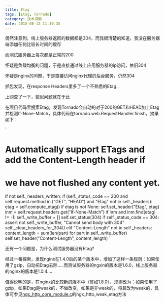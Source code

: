```yaml
---
title: Etag
tags: [Etag, Tornado]
category: 技术探索
date: 2015-08-12 11:10:35
---
```


偶然注意到，线上服务器返回的数据都是304，而我很清楚的知道，我没在服务器端添加任何比较长时间的缓存

而测试服务器上每次都是正常的200

怀疑是负载均衡的问题，于是直接通过线上应用服务器的ip访问，依旧304

怀疑是nginx的问题，于是直接访问nginx代理的后台服务，仍然304

抓包发现，在response Headers里多了一个不熟悉的Etag..

上网查了一下，貌似问题就在于此

在项目代码里搜索Etag，发现Tornado会自动的对于200的GET和HEAD加上Etag并检测If-None-Match，具体代码在tornado.web.RequestHandler.finish，摘录如下：

`
# Automatically support ETags and add the Content-Length header if
# we have not flushed any content yet.
if not self._headers_written:
    if (self._status_code == 200 and
        self.request.method in ("GET", "HEAD") and
        "Etag" not in self._headers):
        etag = self.compute_etag()
        if etag is not None:
            self.set_header("Etag", etag)
            inm = self.request.headers.get("If-None-Match")
            if inm and inm.find(etag) != -1:
                self._write_buffer = []
                self.set_status(304)
    if self._status_code == 304:
        assert not self._write_buffer, "Cannot send body with 304"
        self._clear_headers_for_304()
    elif "Content-Length" not in self._headers:
        content_length = sum(len(part) for part in self._write_buffer)
        self.set_header("Content-Length", content_length)
`

还有一个问题是，为什么测试服务器没有Etag?

经过一番探索，发现nginx在1.4.0后的某个版本中，增加了这样一条规则：如果使用了gzip，自动把Etag去除.....而测试服务器的ngxin的版本是1.6.0，线上服务器的nginx的版本是1.0.4....

值得说明的是，在nginx的比较新的版本中（譬如1.8.0），规则改为：如果使用了gzip，如果Etag是weak的，不做改变，如果是非weak的，将其改为weak的，具体可参见[ngx_http_core_module.c](https://github.com/nginx/nginx/blob/220c36d6128bcf3e869fdd0f7767ead9a4222f08/src/http/ngx_http_core_module.c)的ngx_http_weak_etag方法